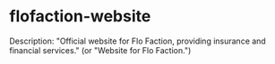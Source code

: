 # flofaction-website
  Description: "Official website for Flo Faction, providing insurance and financial services." (or "Website for Flo Faction.")
